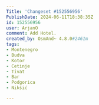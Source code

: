 ```yaml
---
Title: 'Changeset #152556956'
PublishDate: 2024-06-11T18:38:35Z
id: 152556956
user: ArjanO
comment: Add Hotel.
created_by: OsmAnd~ 4.8.0#2461m
tags:
- Montenegro
- Budva
- Kotor
- Cetinje
- Tivat
- Bar
- Podgorica
- Nikšić

---
```

